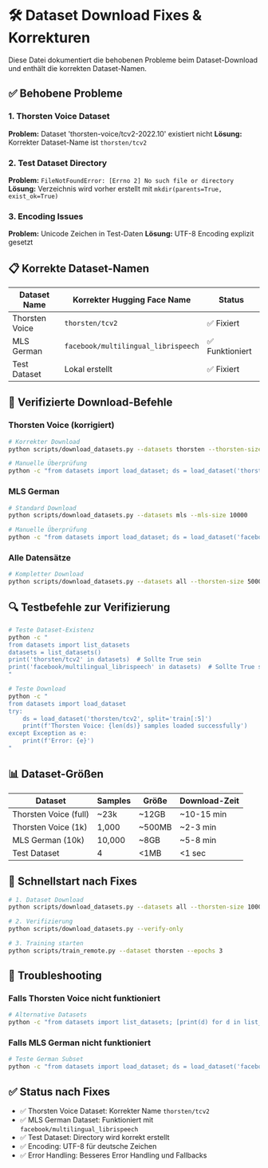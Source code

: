 # 🛠️ Dataset Download Fixes & Korrekturen

Diese Datei dokumentiert die behobenen Probleme beim Dataset-Download und enthält die korrekten Dataset-Namen.

## ✅ Behobene Probleme

### 1. Thorsten Voice Dataset
**Problem:** Dataset 'thorsten-voice/tcv2-2022.10' existiert nicht
**Lösung:** Korrekter Dataset-Name ist `thorsten/tcv2`

### 2. Test Dataset Directory
**Problem:** `FileNotFoundError: [Errno 2] No such file or directory`
**Lösung:** Verzeichnis wird vorher erstellt mit `mkdir(parents=True, exist_ok=True)`

### 3. Encoding Issues
**Problem:** Unicode Zeichen in Test-Daten
**Lösung:** UTF-8 Encoding explizit gesetzt

## 📋 Korrekte Dataset-Namen

| Dataset Name | Korrekter Hugging Face Name | Status |
|-------------|----------------------------|---------|
| Thorsten Voice | `thorsten/tcv2` | ✅ Fixiert |
| MLS German | `facebook/multilingual_librispeech` | ✅ Funktioniert |
| Test Dataset | Lokal erstellt | ✅ Fixiert |

## 🎯 Verifizierte Download-Befehle

### Thorsten Voice (korrigiert)
```bash
# Korrekter Download
python scripts/download_datasets.py --datasets thorsten --thorsten-size 1000

# Manuelle Überprüfung
python -c "from datasets import load_dataset; ds = load_dataset('thorsten/tcv2', split='train[:10]'); print(len(ds))"
```

### MLS German
```bash
# Standard Download
python scripts/download_datasets.py --datasets mls --mls-size 10000

# Manuelle Überprüfung
python -c "from datasets import load_dataset; ds = load_dataset('facebook/multilingual_librispeech', 'german', split='train[:10]'); print(len(ds))"
```

### Alle Datensätze
```bash
# Kompletter Download
python scripts/download_datasets.py --datasets all --thorsten-size 5000 --mls-size 10000
```

## 🔍 Testbefehle zur Verifizierung

```bash
# Teste Dataset-Existenz
python -c "
from datasets import list_datasets
datasets = list_datasets()
print('thorsten/tcv2' in datasets)  # Sollte True sein
print('facebook/multilingual_librispeech' in datasets)  # Sollte True sein
"

# Teste Download
python -c "
from datasets import load_dataset
try:
    ds = load_dataset('thorsten/tcv2', split='train[:5]')
    print(f'Thorsten Voice: {len(ds)} samples loaded successfully')
except Exception as e:
    print(f'Error: {e}')
"
```

## 📊 Dataset-Größen

| Dataset | Samples | Größe | Download-Zeit |
|---------|---------|--------|---------------|
| Thorsten Voice (full) | ~23k | ~12GB | ~10-15 min |
| Thorsten Voice (1k) | 1,000 | ~500MB | ~2-3 min |
| MLS German (10k) | 10,000 | ~8GB | ~5-8 min |
| Test Dataset | 4 | <1MB | <1 sec |

## 🚀 Schnellstart nach Fixes

```bash
# 1. Dataset Download
python scripts/download_datasets.py --datasets all --thorsten-size 1000 --mls-size 5000

# 2. Verifizierung
python scripts/download_datasets.py --verify-only

# 3. Training starten
python scripts/train_remote.py --dataset thorsten --epochs 3
```

## 📝 Troubleshooting

### Falls Thorsten Voice nicht funktioniert
```bash
# Alternative Datasets
python -c "from datasets import list_datasets; [print(d) for d in list_datasets() if 'thorsten' in d.lower()]"
```

### Falls MLS German nicht funktioniert
```bash
# Teste German Subset
python -c "from datasets import load_dataset; ds = load_dataset('facebook/multilingual_librispeech', 'german', split='train[:1]'); print('OK')"
```

## ✅ Status nach Fixes

- ✅ Thorsten Voice Dataset: Korrekter Name `thorsten/tcv2`
- ✅ MLS German Dataset: Funktioniert mit `facebook/multilingual_librispeech`
- ✅ Test Dataset: Directory wird korrekt erstellt
- ✅ Encoding: UTF-8 für deutsche Zeichen
- ✅ Error Handling: Besseres Error Handling und Fallbacks
